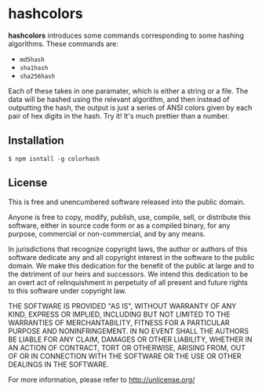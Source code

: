 hashcolors
==========

**hashcolors** introduces some commands corresponding to some hashing algorithms. These commands are:

* <code>md5hash</code>
* <code>sha1hash</code>
* <code>sha256hash</code>

Each of these takes in one paramater, which is either a string or a file. The data will be hashed using the relevant algorithm, and then instead of outputting the hash, the output is just a series of ANSI colors given by each pair of hex digits in the hash. Try it! It's much prettier than a number.

Installation
------------

    $ npm isntall -g colorhash

License
-------

This is free and unencumbered software released into the public domain.

Anyone is free to copy, modify, publish, use, compile, sell, or
distribute this software, either in source code form or as a compiled
binary, for any purpose, commercial or non-commercial, and by any
means.

In jurisdictions that recognize copyright laws, the author or authors
of this software dedicate any and all copyright interest in the
software to the public domain. We make this dedication for the benefit
of the public at large and to the detriment of our heirs and
successors. We intend this dedication to be an overt act of
relinquishment in perpetuity of all present and future rights to this
software under copyright law.

THE SOFTWARE IS PROVIDED "AS IS", WITHOUT WARRANTY OF ANY KIND,
EXPRESS OR IMPLIED, INCLUDING BUT NOT LIMITED TO THE WARRANTIES OF
MERCHANTABILITY, FITNESS FOR A PARTICULAR PURPOSE AND NONINFRINGEMENT.
IN NO EVENT SHALL THE AUTHORS BE LIABLE FOR ANY CLAIM, DAMAGES OR
OTHER LIABILITY, WHETHER IN AN ACTION OF CONTRACT, TORT OR OTHERWISE,
ARISING FROM, OUT OF OR IN CONNECTION WITH THE SOFTWARE OR THE USE OR
OTHER DEALINGS IN THE SOFTWARE.

For more information, please refer to <http://unlicense.org/>
